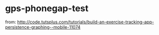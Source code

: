 gps-phonegap-test
=================

from: http://code.tutsplus.com/tutorials/build-an-exercise-tracking-app-persistence-graphing--mobile-11074
